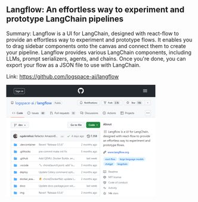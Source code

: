 ## Langflow: An effortless way to experiment and prototype LangChain pipelines
Summary: Langflow is a UI for LangChain, designed with react-flow to provide an effortless way to experiment and prototype flows. It enables you to drag sidebar components onto the canvas and connect them to create your pipeline. Langflow provides various LangChain components, including LLMs, prompt serializers, agents, and chains. Once you're done, you can export your flow as a JSON file to use with LangChain.

Link: https://github.com/logspace-ai/langflow

<img src="/img/debd04eb-a3cb-446b-9acf-9b3de4e66189.png" width="400" />
<br/><br/>
